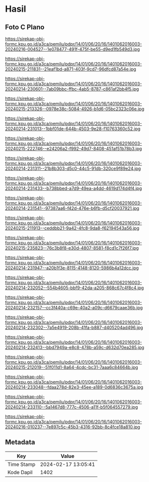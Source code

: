 # Hasil

## Foto C Plano

https://sirekap-obj-formc.kpu.go.id/a3ca/pemilu/pdpr/14/01/06/20/16/1401062016003-20240216-004527--1e078477-491f-475f-be55-d9ed1fb549d3.jpg

https://sirekap-obj-formc.kpu.go.id/a3ca/pemilu/pdpr/14/01/06/20/16/1401062016003-20240215-211831--21eaf1bd-a871-403f-9cd7-96dfcd87a54e.jpg

https://sirekap-obj-formc.kpu.go.id/a3ca/pemilu/pdpr/14/01/06/20/16/1401062016003-20240214-230601--7ab09bbc-ffbc-4ab5-8787-c861af2bb4f5.jpg

https://sirekap-obj-formc.kpu.go.id/a3ca/pemilu/pdpr/14/01/06/20/16/1401062016003-20240215-213326--0978e38c-5084-4926-b1d6-05bc2323c06e.jpg

https://sirekap-obj-formc.kpu.go.id/a3ca/pemilu/pdpr/14/01/06/20/16/1401062016003-20240214-231013--1bbf01de-644b-4503-9e28-f10763360c52.jpg

https://sirekap-obj-formc.kpu.go.id/a3ca/pemilu/pdpr/14/01/06/20/16/1401062016003-20240215-222746--e24206a2-f992-49d7-8408-451af51b78b3.jpg

https://sirekap-obj-formc.kpu.go.id/a3ca/pemilu/pdpr/14/01/06/20/16/1401062016003-20240214-231311--21b8b303-d5c0-44c5-91db-320ce9f89e24.jpg

https://sirekap-obj-formc.kpu.go.id/a3ca/pemilu/pdpr/14/01/06/20/16/1401062016003-20240214-231433--b738bbed-a7d9-49ea-a4dd-4619d174d4f4.jpg

https://sirekap-obj-formc.kpu.go.id/a3ca/pemilu/pdpr/14/01/06/20/16/1401062016003-20240214-231541--97387aa6-f42d-476e-b6fb-d5cf20037921.jpg

https://sirekap-obj-formc.kpu.go.id/a3ca/pemilu/pdpr/14/01/06/20/16/1401062016003-20240215-211913--ceddbb21-9a42-4fc8-9da8-f62194543a56.jpg

https://sirekap-obj-formc.kpu.go.id/a3ca/pemilu/pdpr/14/01/06/20/16/1401062016003-20240215-235823--76c3b8f8-e30d-4807-8581-f8cd1c7f26f7.jpg

https://sirekap-obj-formc.kpu.go.id/a3ca/pemilu/pdpr/14/01/06/20/16/1401062016003-20240214-231947--a20b1f3e-8115-4148-8120-5986b4a12dcc.jpg

https://sirekap-obj-formc.kpu.go.id/a3ca/pemilu/pdpr/14/01/06/20/16/1401062016003-20240214-232052--554b4605-bbf9-42da-a205-868c67c4f8c4.jpg

https://sirekap-obj-formc.kpu.go.id/a3ca/pemilu/pdpr/14/01/06/20/16/1401062016003-20240214-232157--cc3f440a-c69e-40a2-a09c-d6679caae36b.jpg

https://sirekap-obj-formc.kpu.go.id/a3ca/pemilu/pdpr/14/01/06/20/16/1401062016003-20240214-232302--7a5e4919-208b-41fa-b887-d405204ad496.jpg

https://sirekap-obj-formc.kpu.go.id/a3ca/pemilu/pdpr/14/01/06/20/16/1401062016003-20240214-232413--bbd7949a-e8c8-478b-a59c-d632d70ea285.jpg

https://sirekap-obj-formc.kpu.go.id/a3ca/pemilu/pdpr/14/01/06/20/16/1401062016003-20240215-212019--51f011d1-8a64-4cdc-bc31-7aaa6c84664b.jpg

https://sirekap-obj-formc.kpu.go.id/a3ca/pemilu/pdpr/14/01/06/20/16/1401062016003-20240214-233048--fdaa278d-82e3-45ee-a189-0d6836c3675a.jpg

https://sirekap-obj-formc.kpu.go.id/a3ca/pemilu/pdpr/14/01/06/20/16/1401062016003-20240214-233110--5a1467d8-777c-4506-a11f-b5f064557279.jpg

https://sirekap-obj-formc.kpu.go.id/a3ca/pemilu/pdpr/14/01/06/20/16/1401062016003-20240216-010237--7e897c5c-45b3-4316-92bb-8c4fce18a810.jpg


## Metadata

| Key        | Value               |
| ---------- | ------------------- |
| Time Stamp | 2024-02-17 13:05:41 |
| Kode Dapil | 1402                |




